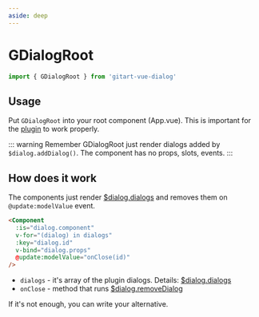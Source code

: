 ```yaml
---
aside: deep
---
```


# GDialogRoot

```js
import { GDialogRoot } from 'gitart-vue-dialog'
```

## Usage

Put `GDialogRoot` into your root component (App.vue). This is important for the [plugin](/guide/usage/plugin-usage) to work properly.

::: warning
Remember GDialogRoot just render dialogs added by `$dialog.addDialog()`.
The component has no props, slots, events.
:::

## How does it work

The components just render [$dialog.dialogs](/guide/usage/plugin-usage#dialogs) and removes them on `@update:modelValue` event.

```html
<Component
  :is="dialog.component"
  v-for="(dialog) in dialogs"
  :key="dialog.id"
  v-bind="dialog.props"
  @update:modelValue="onClose(id)"
/>
```
- `dialogs` - it's array of the plugin dialogs. Details: [$dialog.dialogs](/guide/usage/plugin-usage#dialogs)
- `onClose` - method that runs [$dialog.removeDialog](/guide/usage/plugin-usage#removedialog-index)

If it's not enough, you can write your alternative.
